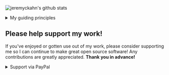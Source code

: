 ![jeremyckahn's github stats](https://github-readme-stats.vercel.app/api?username=jeremyckahn&show_icons=true)

<details>
  <summary>My guiding principles</summary>
  
  - Open is good.
  - Dependencies are bad.
  - Help others help themselves! 🙂
</details>

## Please help support my work!

If you've enjoyed or gotten use out of my work, please consider supporting me so I can continue to make great open source software! Any contributions are greatly appreciated. **Thank you in advance!**

<details>
  <summary>Support via PayPal</summary>
  
  [![Support via PayPal @jeremyckahn](https://raw.githubusercontent.com/jeremyckahn/jeremyckahn/master/support-via-paypal.png)](https://paypal.me/jeremyckahn)
</details>

<!--

Made with: https://github.com/anuraghazra/github-readme-stats

**jeremyckahn/jeremyckahn** is a ✨ _special_ ✨ repository because its `README.md` (this file) appears on your GitHub profile.

Here are some ideas to get you started:

- 🔭 I’m currently working on ...
- 🌱 I’m currently learning ...
- 👯 I’m looking to collaborate on ...
- 🤔 I’m looking for help with ...
- 💬 Ask me about ...
- 📫 How to reach me: ...
- 😄 Pronouns: ...
- ⚡ Fun fact: ...
-->
